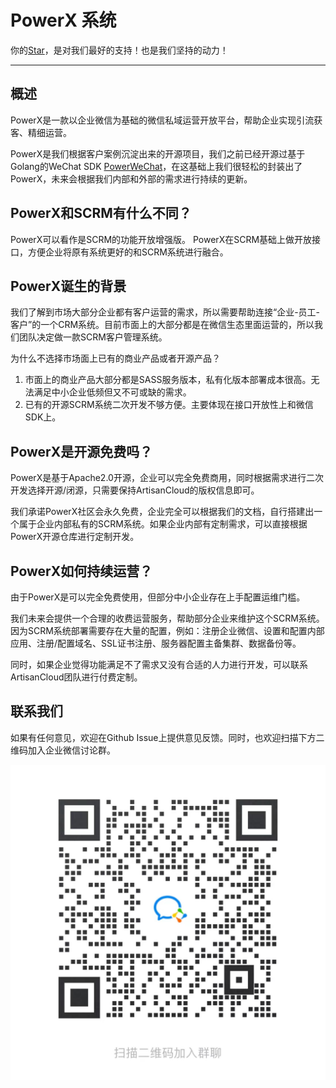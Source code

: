 # PowerX 系统

你的[Star](https://github.com/ArtisanCloud/PowerWeChat/stargazers "Star")，是对我们最好的支持！也是我们坚持的动力！

---

## 概述

PowerX是一款以企业微信为基础的微信私域运营开放平台，帮助企业实现引流获客、精细运营。

PowerX是我们根据客户案例沉淀出来的开源项目，我们之前已经开源过基于Golang的WeChat SDK [PowerWeChat](https://powerwechat.artisan-cloud.com/)，在这基础上我们很轻松的封装出了PowerX，未来会根据我们内部和外部的需求进行持续的更新。

## PowerX和SCRM有什么不同？

PowerX可以看作是SCRM的功能开放增强版。 PowerX在SCRM基础上做开放接口，方便企业将原有系统更好的和SCRM系统进行融合。

## PowerX诞生的背景

我们了解到市场大部分企业都有客户运营的需求，所以需要帮助连接“企业-员工-客户”的一个CRM系统。目前市面上的大部分都是在微信生态里面运营的，所以我们团队决定做一款SCRM客户管理系统。

为什么不选择市场面上已有的商业产品或者开源产品？

1. 市面上的商业产品大部分都是SASS服务版本，私有化版本部署成本很高。无法满足中小企业低频但又不可或缺的需求。
2. 已有的开源SCRM系统二次开发不够方便。主要体现在接口开放性上和微信SDK上。

## PowerX是开源免费吗？

PowerX是基于Apache2.0开源，企业可以完全免费商用，同时根据需求进行二次开发选择开源/闭源，只需要保持ArtisanCloud的版权信息即可。

我们承诺PowerX社区会永久免费，企业完全可以根据我们的文档，自行搭建出一个属于企业内部私有的SCRM系统。如果企业内部有定制需求，可以直接根据PowerX开源仓库进行定制开发。

## PowerX如何持续运营？

由于PowerX是可以完全免费使用，但部分中小企业存在上手配置运维门槛。

我们未来会提供一个合理的收费运营服务，帮助部分企业来维护这个SCRM系统。因为SCRM系统部署需要存在大量的配置，例如：注册企业微信、设置和配置内部应用、注册/配置域名、SSL证书注册、服务器配置主备集群、数据备份等。

同时，如果企业觉得功能满足不了需求又没有合适的人力进行开发，可以联系ArtisanCloud团队进行付费定制。



## 联系我们

如果有任何意见，欢迎在Github Issue上提供意见反馈。同时，也欢迎扫描下方二维码加入企业微信讨论群。

![image info](./resources/assets/contact_me_qr.jpg)